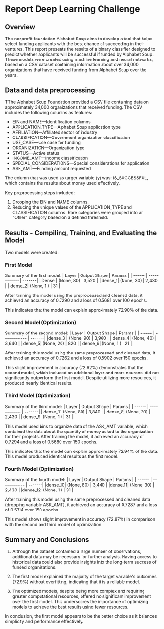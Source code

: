 # Report Deep Learning Challenge

## Overview 

The nonprofit foundation Alphabet Soup aims to develop a tool that helps select funding applicants with the best chance of succeeding in their ventures. This report presents the results of a binary classifier designed to predict whether applicants will be successful if funded by Alphabet Soup. These models were created using machine learning and neural networks, based on a CSV dataset containing information about over 34,000 organizations that have received funding from Alphabet Soup over the years.

## Data and data preprocessing

TThe Alphabet Soup Foundation provided a CSV file containing data on approximately 34,000 organizations that received funding. The CSV includes the following columns as features:

* EIN and NAME—Identification columns
* APPLICATION_TYPE—Alphabet Soup application type
* AFFILIATION—Affiliated sector of industry
* CLASSIFICATION—Government organization classification
* USE_CASE—Use case for funding
* ORGANIZATION—Organization type
* STATUS—Active status
* INCOME_AMT—Income classification
* SPECIAL_CONSIDERATIONS—Special considerations for application
* ASK_AMT—Funding amount requested

The column that was used as target variable (y) was: IS_SUCCESSFUL, which contains the results about money used effectively.

Key preprocessing steps included:

1. Dropping the EIN and NAME columns.
2. Reducing the unique values of the APPLICATION_TYPE and CLASSIFICATION columns. Rare categories were grouped into an "Other" category based on a defined threshold.

## Results - Compiling, Training, and Evaluating the Model

Two models were created:

### First Model

Summary of the first model:
| Layer  | Output Shape | Params |
| ------ | ------------ | -------|
| Dense  | (None, 80)   | 3,520  |
| dense_1| (None, 30)   | 2,430  |
| dense_2| (None, 1 )   | 31     |

After training the model using the preprocessed and cleaned data, it achieved an accuracy of 0.7290 and a loss of 0.5681 over 100 epochs.

This indicates that the model can explain approximately 72.90% of the data.

### Second Model (Optimization)

Summary of the second model:
| Layer  | Output Shape | Params |
| ------ | ------------ | -------|
|dense_3 | (None, 90)   | 3,960  |
| dense_4| (None, 40)   | 3,640  |
| dense_5| (None, 20)   |   820  |
| dense_6| (None, 1 )   | 21     |

After training this model using the same preprocessed and cleaned data, it achieved an accuracy of 0.7262 and a loss of 0.5902 over 150 epochs.

This slight improvement in accuracy (72.62%) demonstrates that the second model, which included an additional layer and more neurons, did not significantly outperform the first model. Despite utilizing more resources, it produced nearly identical results.


### Third Model (Optimization)

Summary of the third model:
| Layer  | Output Shape | Params |
| ------ | ------------ | -------|
| dense_7| (None, 80)   | 3,840  |
| dense_8| (None, 30)   | 2,430  |
| dense_9| (None, 1 )   | 31     |

This model used bins to organize data of the ASK_AMT variable, which contained the data about the quantity of money asked to the organization for their projects. After training the model, it achieved an accuracy of 0.7294 and a loss of 0.5680 over 150 epochs.

This indicates that the model can explain approximately 72.94% of the data. This model produced identical results as the first model.

### Fourth Model (Optimization)

Summary of the fourth model:
| Layer  | Output Shape | Params |
| ------ | ------------ | -------|
|dense_10| (None, 80)   | 3,440  |
|dense_11| (None, 30)   | 2,430  |
|dense_12| (None, 1 )   | 31     |

After training this model using the same preprocessed and cleaned data (dropping variable ASK_AMT), it achieved an accuracy of 0.7287 and a loss of 0.5714 over 150 epochs.

This model shows slight improvement in accuracy (72.87%) in comparison with the second and third model of optimization.

## Summary and Conclusions

1. Although the dataset contained a large number of observations, additional data may be necessary for further analysis. Having access to historical data could also provide insights into the long-term success of funded organizations.

2. The first model explained the majority of the target variable's outcomes (72.9%) without overfitting, indicating that it is a reliable model.

3. The optimized models, despite being more complex and requiring greater computational resources, offered no significant improvement over the first model. This underscores the importance of optimizing models to achieve the best results using fewer resources.

In conclusion, the first model appears to be the better choice as it balances simplicity and performance effectively.



